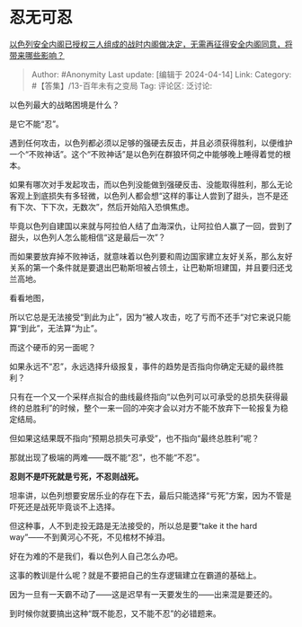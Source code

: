 # 忍无可忍
[以色列安全内阁已授权三人组成的战时内阁做决定，无需再征得安全内阁同意，将带来哪些影响？](https://www.zhihu.com/question/652885459/answer/3465380155)

> Author: #Anonymity
> Last update: [编辑于 2024-04-14]
> Link:
> Category: #【答集】/13-百年未有之变局 
> Tag: 
> 评论区:
> 泛讨论:

以色列最大的战略困境是什么？

是它不能“忍”。

遇到任何攻击，以色列都必须以足够的强硬去反击，并且必须获得胜利，以便维护一个“不败神话”。这个“不败神话”是以色列在群狼环伺之中能够晚上睡得着觉的根本。

如果有哪次对手发起攻击，而以色列没能做到强硬反击、没能取得胜利，那么无论客观上到底损失有多轻微，以色列人都会想“这样的事让人尝到了甜头，岂不是还有下次、下下次，无数次”，然后开始陷入恐惧焦虑。

毕竟以色列自建国以来就与阿拉伯人结了血海深仇，让阿拉伯人赢了一回，尝到了甜头，以色列人怎么能相信“这是最后一次”？

而如果要放弃掉不败神话，就意味着以色列要和周边国家建立友好关系，那么友好关系的第一个条件就是要退出巴勒斯坦被占领土，让巴勒斯坦建国，并且要归还戈兰高地。

看看地图，

所以它总是无法接受“到此为止”，因为“被人攻击，吃了亏而不还手“对它来说只能算“到此”，无法算“为止”。

而这个硬币的另一面呢？

如果永远不“忍”，永远选择升级报复，事件的趋势是否指向你确定无疑的最终胜利？

只有在一个又一个采样点拟合的曲线最终指向“以色列可以可承受的总损失获得最终的总胜利”的时候，整个一来一回的冲突才会以对方不能不放弃下一轮报复为稳定结局。

但如果这结果既不指向“预期总损失可承受”，也不指向“最终总胜利”呢？

那就出现了极端的两难——既不能“忍”，也不能“不忍”。

**忍则不是吓死就是亏死，不忍则战死。**

坦率讲，以色列想要安居乐业的存在下去，最后只能选择“亏死”方案，因为不管是吓死还是战死毕竟谈不上选择。

但这种事，人不到走投无路是无法接受的，所以总是要“take it the hard way”——不到黄河心不死，不见棺材不掉泪。

好在为难的不是我们，看以色列人自己怎么办吧。

这事的教训是什么呢？就是不要把自己的生存逻辑建立在霸道的基础上。

因为一旦有一天霸不动了——这是迟早有一天要发生的——出来混是要还的。

到时候你就要搞出这种“既不能忍，又不能不忍”的必错题来。